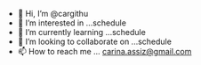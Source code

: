 - 👋 Hi, I’m @cargithu
- 👀 I’m interested in ...schedule
- 🌱 I’m currently learning ...schedule
- 💞️ I’m looking to collaborate on ...schedule
- 📫 How to reach me ... carina.assiz@gmail.com

<!---
carinagithu/carinagithu is a ✨ special ✨ repository because its `README.md` (this file) appears on your GitHub profile.
You can click the Preview link to take a look at your changes.
--->
